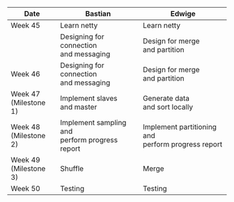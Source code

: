 | Date                     | Bastian                                           | Edwige                                                |
|--------------------------|---------------------------------------------------|-------------------------------------------------------|
| Week 45                  |                   Learn netty                 | Learn netty                                        |
|                          | Designing for connection<br>and messaging         | Design for merge <br>and partition                    |
| Week 46                  | Designing for connection<br>and messaging         | Design for merge <br>and partition                    |
| Week 47<br>(Milestone 1) |          Implement slaves <br>and master          | Generate data <br>and sort locally                    |
| Week 48<br>(Milestone 2) | Implement sampling and<br>perform progress report | Implement partitioning and<br>perform progress report |
| Week 49<br>(Milestone 3) | Shuffle                                           | Merge                                                 |
| Week 50                  | Testing                                           | Testing                                               |
